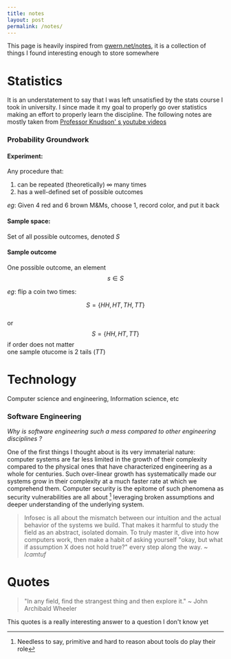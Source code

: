 ```yaml
---
title: notes
layout: post
permalink: /notes/
---
```


This page is heavily inspired from [gwern.net/notes](www.gwern.net/Notes), it is a collection of things I found interesting enough to store somewhere

# Statistics

It is an understatement to say that I was left unsatisfied by the stats course I took in university.
I since made it my goal to properly go over statistics making an effort to properly learn the discipline.
The following notes are mostly taken from [Professor Knudson' s youtube videos](https://www.youtube.com/playlist?list=PLdxWrq0zBgPW0554eqyaR_jYMJ1ux5MgI)

### Probability Groundwork

#### Experiment:

Any procedure that:

1. can be repeated (theoretically) $\infty$ many times
2. has a well-defined set of possible outcomes  

_eg_: 
Given $4$ red and $6$ brown M&Ms, choose $1$, record color, and put it back

#### Sample space:

Set of all possible outcomes, denoted $S$

#### Sample outcome

One possible outcome, an element
$$
s \in S
$$

_eg_: flip a coin two times:

$$
S = \{ HH, HT, TH, TT \}
$$  
or  
$$S = \{HH, HT, TT\}$$ if order does not matter  
one sample otucome is 2 tails $(TT)$

# Technology

Computer science and engineering, Information science, etc

### Software Engineering

_Why is software engineering such a mess compared to other engineering disciplines ?_

One of the first things I thought about is its very immaterial nature:
computer systems are far less limited in the growth of their complexity 
compared to the physical ones that have characterized engineering as 
a whole for centuries. Such over-linear growth has systematically 
made our systems grow in their complexity at a much faster rate at 
which we comprehend them. Computer security is the epitome of such
phenomena as security vulnerabilities are all about [^1] leveraging
broken assumptions and deeper understanding of the underlying system.

> Infosec is all about the mismatch between our intuition and the actual behavior of the systems we build. That makes it harmful to study the field as an abstract, isolated domain. To truly master it, dive into how computers work, then make a habit of asking yourself "okay, but what if assumption X does not hold true?" every step along the way. _~ lcamtuf_

<!-- More problems: -->
<!--  -->
<!-- - Fundamental limits of computation (Limits of Turing machines, Incompleteness theorems) -->
<!-- - Very heterogeneous backgrounds among practitioners (This is both a pro and a con) -->

# Quotes

> "In any field, find the strangest thing and then explore it." ~ John Archibald Wheeler

This quotes is a really interesting answer to a question I don't know yet


[^1]: Needless to say, primitive and hard to reason about tools do play their role
